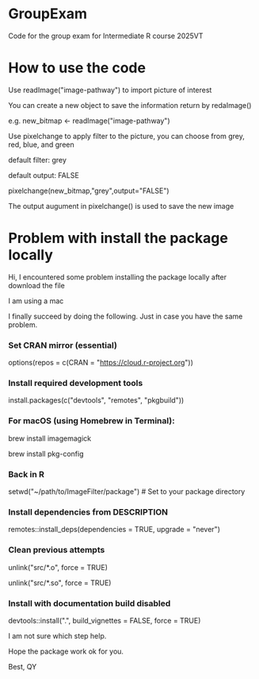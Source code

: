 # GroupExam
Code for the group exam for Intermediate R course 2025VT

# How to use the code
Use readImage("image-pathway") to import picture of interest

You can create a new object to save the information return by redaImage()

e.g. new_bitmap <- readImage("image-pathway")

Use pixelchange to apply filter to the picture, you can choose from grey, red, blue, and green

default filter: grey

default output: FALSE

pixelchange(new_bitmap,"grey",output="FALSE")

The output augument in pixelchange() is used to save the new image


# Problem with install the package locally
Hi,
I encountered some problem installing the package locally after download the file 

I am using a mac

I finally succeed by doing the following. Just in case you have the same problem.

### Set CRAN mirror (essential)

options(repos = c(CRAN = "https://cloud.r-project.org"))

### Install required development tools

install.packages(c("devtools", "remotes", "pkgbuild"))

### For macOS (using Homebrew in Terminal):

brew install imagemagick

brew install pkg-config

### Back in R

setwd("~/path/to/ImageFilter/package") # Set to your package directory

### Install dependencies from DESCRIPTION

remotes::install_deps(dependencies = TRUE, upgrade = "never")

### Clean previous attempts

unlink("src/*.o", force = TRUE)

unlink("src/*.so", force = TRUE)

### Install with documentation build disabled

devtools::install(".", build_vignettes = FALSE, force = TRUE)

I am not sure which step help.

Hope the package work ok for you.

Best,
QY
